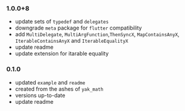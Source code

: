 ### 1.0.0+8
- update sets of `typedef` and `delegates`
- downgrade `meta` package for `flutter` compatibility
- add `MultiDelegate`, `MultiArgFunction`,`ThenSyncX`, `MapContainsAnyX`, `IterableContainsAnyX`
  and `IterableEqualityX`
- update readme
- update extension for itarable equality


### 0.1.0
- updated `example` and `readme`
- created from the ashes of `yak_math`
- versions up-to-date
- update readme
